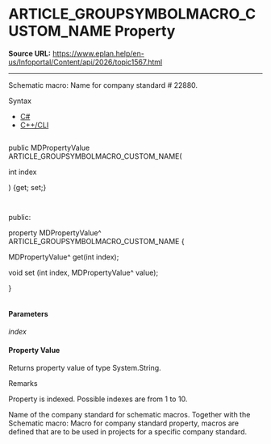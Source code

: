 # ARTICLE_GROUPSYMBOLMACRO_CUSTOM_NAME Property

**Source URL:** https://www.eplan.help/en-us/Infoportal/Content/api/2026/topic1567.html

---

Schematic macro: Name for company standard # 22880.

Syntax

- [C#](#i-syntax-CS)
- [C++/CLI](#i-syntax-CPP2005)

```
```
public MDPropertyValue ARTICLE_GROUPSYMBOLMACRO_CUSTOM_NAME( 

   int index

) {get; set;}
```
```

```
```
public:

property MDPropertyValue^ ARTICLE_GROUPSYMBOLMACRO_CUSTOM_NAME {

   MDPropertyValue^ get(int index);

   void set (int index, MDPropertyValue^ value);

}
```
```

#### Parameters

*index*

#### Property Value

Returns property value of type System.String.

Remarks

Property is indexed. Possible indexes are from 1 to 10.

Name of the company standard for schematic macros. Together with the Schematic macro: Macro for company standard property, macros are defined that are to be used in projects for a specific company standard.
